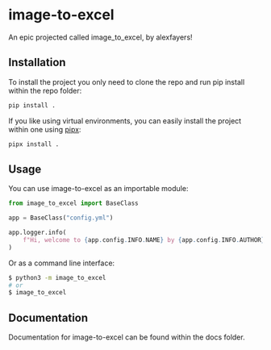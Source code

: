 # image-to-excel

An epic projected called image_to_excel, by alexfayers!

## Installation

To install the project you only need to clone the repo and run pip install within the repo folder:

```bash
pip install .
```

If you like using virtual environments, you can easily install the project within one using [pipx](https://pypa.github.io/pipx/):

```bash
pipx install .
```

## Usage

You can use image-to-excel as an importable module:

```py
from image_to_excel import BaseClass

app = BaseClass("config.yml")

app.logger.info(
    f"Hi, welcome to {app.config.INFO.NAME} by {app.config.INFO.AUTHOR}!"
)
```

Or as a command line interface:

```bash
$ python3 -m image_to_excel
# or
$ image_to_excel
```

## Documentation

Documentation for image-to-excel can be found within the docs folder.

